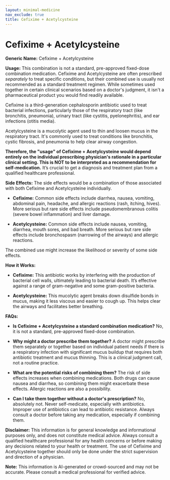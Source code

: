 ```yaml
---
layout: minimal-medicine
nav_exclude: true
title: Cefixime + Acetylcysteine
---
```


# Cefixime + Acetylcysteine

**Generic Name:** Cefixime + Acetylcysteine

**Usage:** This combination is not a standard, pre-approved fixed-dose combination medication.  Cefixime and Acetylcysteine are often prescribed *separately* to treat specific conditions, but their combined use is usually not recommended as a standard treatment regimen.  While sometimes used together in certain clinical scenarios based on a doctor's judgment, it isn't a pharmaceutical product you would find readily available.

Cefixime is a third-generation cephalosporin antibiotic used to treat bacterial infections, particularly those of the respiratory tract (like bronchitis, pneumonia), urinary tract (like cystitis, pyelonephritis), and ear infections (otitis media).

Acetylcysteine is a mucolytic agent used to thin and loosen mucus in the respiratory tract. It's commonly used to treat conditions like bronchitis, cystic fibrosis, and pneumonia to help clear airway congestion.

**Therefore, the "usage" of Cefixime + Acetylcysteine would depend entirely on the individual prescribing physician's rationale in a particular clinical setting.  This is NOT to be interpreted as a recommendation for self-medication.**  It’s crucial to get a diagnosis and treatment plan from a qualified healthcare professional.


**Side Effects:** The side effects would be a combination of those associated with both Cefixime and Acetylcysteine individually.

* **Cefixime:**  Common side effects include diarrhea, nausea, vomiting, abdominal pain, headache, and allergic reactions (rash, itching, hives).  More serious but rare side effects include pseudomembranous colitis (severe bowel inflammation) and liver damage.

* **Acetylcysteine:** Common side effects include nausea, vomiting, diarrhea, mouth sores, and bad breath.  More serious but rare side effects include bronchospasm (narrowing of the airways) and allergic reactions.

The combined use might increase the likelihood or severity of some side effects.


**How it Works:**

* **Cefixime:** This antibiotic works by interfering with the production of bacterial cell walls, ultimately leading to bacterial death.  It’s effective against a range of gram-negative and some gram-positive bacteria.

* **Acetylcysteine:** This mucolytic agent breaks down disulfide bonds in mucus, making it less viscous and easier to cough up. This helps clear the airways and facilitates better breathing.


**FAQs:**

* **Is Cefixime + Acetylcysteine a standard combination medication?** No, it is not a standard, pre-approved fixed-dose combination.

* **Why might a doctor prescribe them together?** A doctor might prescribe them separately or together based on individual patient needs if there is a respiratory infection with significant mucus buildup that requires both antibiotic treatment and mucus thinning.  This is a clinical judgment call, not a routine practice.

* **What are the potential risks of combining them?** The risk of side effects increases when combining medications.  Both drugs can cause nausea and diarrhea, so combining them might exacerbate these effects.  Allergic reactions are also a possibility.

* **Can I take them together without a doctor's prescription?** No, absolutely not.  Never self-medicate, especially with antibiotics.  Improper use of antibiotics can lead to antibiotic resistance. Always consult a doctor before taking any medication, especially if combining them.

**Disclaimer:** This information is for general knowledge and informational purposes only, and does not constitute medical advice.  Always consult a qualified healthcare professional for any health concerns or before making any decisions related to your health or treatment.  The use of Cefixime and Acetylcysteine together should only be done under the strict supervision and direction of a physician.


**Note:** This information is AI-generated or crowd-sourced and may not be accurate. Please consult a medical professional for verified advice.